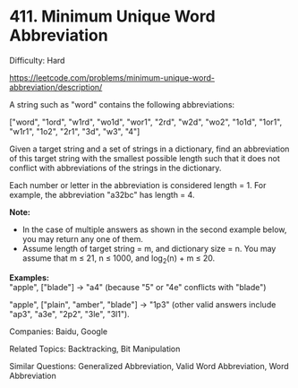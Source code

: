 # 411. Minimum Unique Word Abbreviation

Difficulty: Hard

https://leetcode.com/problems/minimum-unique-word-abbreviation/description/

A string such as "word" contains the following abbreviations:

["word", "1ord", "w1rd", "wo1d", "wor1", "2rd", "w2d", "wo2", "1o1d", "1or1", "w1r1", "1o2", "2r1", "3d", "w3", "4"]

Given a target string and a set of strings in a dictionary, find an abbreviation of this target string with the smallest possible length such that it does not conflict with abbreviations of the strings in the dictionary.

Each number or letter in the abbreviation is considered length = 1. For example, the abbreviation "a32bc" has length = 4.

**Note:**  
* In the case of multiple answers as shown in the second example below, you may return any one of them.
* Assume length of target string = m, and dictionary size = n. You may assume that m ≤ 21, n ≤ 1000, and log<sub>2</sub>(n) + m ≤ 20.

**Examples:**  
"apple", ["blade"] -> "a4" (because "5" or "4e" conflicts with "blade")

"apple", ["plain", "amber", "blade"] -> "1p3" (other valid answers include "ap3", "a3e", "2p2", "3le", "3l1").

Companies: Baidu, Google

Related Topics: Backtracking, Bit Manipulation

Similar Questions: Generalized Abbreviation, Valid Word Abbreviation, Word Abbreviation
